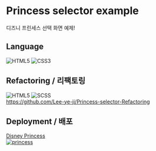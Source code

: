 # Princess selector example

디즈니 프린세스 선택 화면 예제!

## Language
![HTML5](https://img.shields.io/badge/-HTML5-000000?style=flat&logo=html5&color=white) ![CSS3](https://img.shields.io/badge/-CSS-000000?style=flat&logo=css3&color=orange)

## Refactoring / 리팩토링
![HTML5](https://img.shields.io/badge/-HTML5-000000?style=flat&logo=html5&color=white) ![SCSS](https://img.shields.io/badge/-SCSS-fffff?style=flat&logo=sass&color=white)<br>
https://github.com/Lee-ye-ji/Princess-selector-Refactoring

## Deployment / 배포
[Disney Princess <br> ![princess](https://user-images.githubusercontent.com/59958929/122672970-4e972900-d209-11eb-8cee-10a48c82a6eb.jpg)](https://lee-ye-ji.github.io/Princess-selector/)
